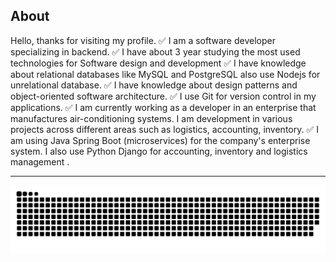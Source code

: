 
<!--About-->
## About

Hello, thanks for visiting my profile.
✅ I am a software developer specializing in backend.
✅ I have about 3 year studying the most used technologies for Software design and development
✅ I have knowledge about relational databases like MySQL and PostgreSQL also use Nodejs for unrelational database.
✅ I have knowledge about design patterns and object-oriented software architecture.
✅ I use Git for version control in my applications.
✅ I am currently working as a developer in an enterprise that manufactures air-conditioning systems. I am development in various projects across different areas such as logistics, accounting, inventory.
✅ I am using Java Spring Boot (microservices) for the company's enterprise system. I also use Python Django for accounting, inventory and logistics management .

<hr>


<!--- snake -->
<div align="center">
  <a href="https://1999azzar.github.io/1999AZZAR/">
    <img src="https://github.com/1999AZZAR/1999AZZAR/blob/readme/resources/img/grid-snake.svg" alt="snake">
  </a>
</div>




